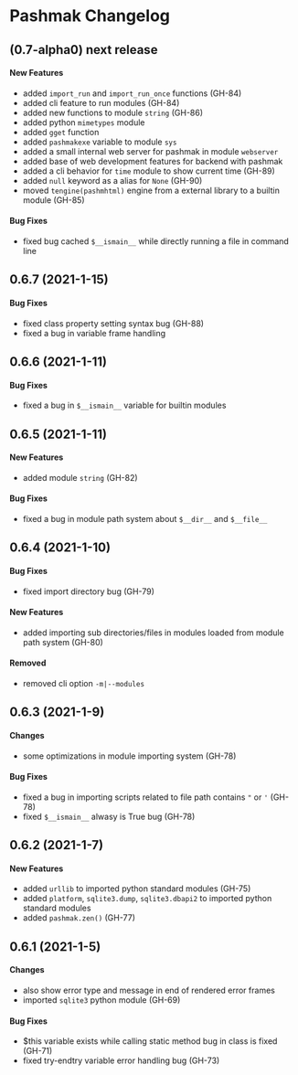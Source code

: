 # Pashmak Changelog

## (0.7-alpha0) next release

#### New Features
- added `import_run` and `import_run_once` functions (GH-84)
- added cli feature to run modules (GH-84)
- added new functions to module `string` (GH-86)
- added python `mimetypes` module
- added `gget` function
- added `pashmakexe` variable to module `sys`
- added a small internal web server for pashmak in module `webserver`
- added base of web development features for backend with pashmak
- added a cli behavior for `time` module to show current time (GH-89)
- added `null` keyword as a alias for `None` (GH-90)
- moved `tengine(pashmhtml)` engine from a external library to a builtin module (GH-85)

#### Bug Fixes
- fixed bug cached `$__ismain__` while directly running a file in command line

## 0.6.7 (2021-1-15)

#### Bug Fixes
- fixed class property setting syntax bug (GH-88)
- fixed a bug in variable frame handling

## 0.6.6 (2021-1-11)

#### Bug Fixes
- fixed a bug in `$__ismain__` variable for builtin modules

## 0.6.5 (2021-1-11)

#### New Features
- added module `string` (GH-82)

#### Bug Fixes
- fixed a bug in module path system about `$__dir__` and `$__file__`

## 0.6.4 (2021-1-10)

#### Bug Fixes
- fixed import directory bug (GH-79)

#### New Features
- added importing sub directories/files in modules loaded from module path system (GH-80)

#### Removed
- removed cli option `-m|--modules`

## 0.6.3 (2021-1-9)

#### Changes
- some optimizations in module importing system (GH-78)

#### Bug Fixes
- fixed a bug in importing scripts related to file path contains `"` or `'` (GH-78)
- fixed `$__ismain__` alwasy is True bug (GH-78)

## 0.6.2 (2021-1-7)

#### New Features
- added `urllib` to imported python standard modules (GH-75)
- added `platform`, `sqlite3.dump`, `sqlite3.dbapi2` to imported python standard modules
- added `pashmak.zen()` (GH-77)

## 0.6.1 (2021-1-5)

#### Changes
- also show error type and message in end of rendered error frames
- imported `sqlite3` python module (GH-69)

#### Bug Fixes
- $this variable exists while calling static method bug in class is fixed (GH-71)
- fixed try-endtry variable error handling bug (GH-73)

